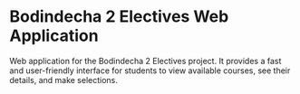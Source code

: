 # Bodindecha 2 Electives Web Application

Web application for the Bodindecha 2 Electives project. It provides a fast and user-friendly interface for students to view available courses, see their details, and make selections.
